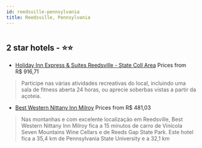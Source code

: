 ```yaml
---
id: reedsville-pennsylvania
title: Reedsville, Pennsylvania
---
```


<center><img src="https://i.travelapi.com/hotels/22000000/21960000/21951500/21951447/98ad6b27_z.jpg" alt="" /></center>


##  2 star hotels - ⭐️⭐️

-    [Holiday Inn Express & Suites Reedsville - State Coll Area](https://www.hurb.com/br/aud/https://www.hurb.com/br/hotels/reedsville/holiday-inn-express-suites-reedsville-state-coll-area-HT-I4DU?cmp=18055) Prices from R$ 916,71
   > Participe nas várias atividades recreativas do local, incluindo uma sala de fitness aberta 24 horas, ou aprecie soberbas vistas a partir da açoteia.
-    [Best Western Nittany Inn Milroy](https://www.hurb.com/br/aud/https://www.hurb.com/br/hotels/reedsville/best-western-nittany-inn-milroy-HT-G5YS?cmp=18055) Prices from R$ 481,03
   > Nas montanhas e com excelente localização em Reedsville, Best Western Nittany Inn Milroy fica a 15 minutos de carro de Vinícola Seven Mountains Wine Cellars e de Reeds Gap State Park.  Este hotel fica a 35,4 km de Pennsylvania State University e a 32,1 km
